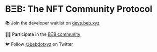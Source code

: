 # **BΞB: The NFT Community Protocol**

📚 Join the developer waitlist on [devs.beb.xyz](https://dev.beb.xyz)

👩‍💻 Participate in the [BΞB community](https://beb.xyz)

🐦 Follow [@bebdotxyz](https://twitter.com/bebdotxyz) on Twitter
